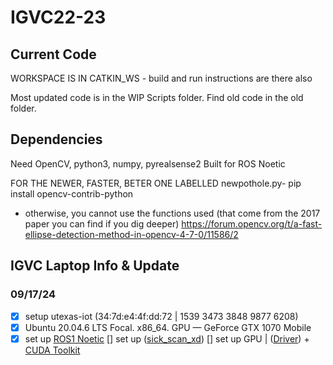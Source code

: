 # IGVC22-23

## Current Code
WORKSPACE IS IN CATKIN_WS - build and run instructions are there also

Most updated code is in the WIP Scripts folder. Find old code in the old folder. 

## Dependencies
Need OpenCV, python3, numpy, pyrealsense2
Built for ROS Noetic

FOR THE NEWER, FASTER, BETER ONE LABELLED newpothole.py- 
pip install opencv-contrib-python
- otherwise, you cannot use the functions used (that come from the 2017 paper you can find if you dig deeper)
https://forum.opencv.org/t/a-fast-ellipse-detection-method-in-opencv-4-7-0/11586/2


## IGVC Laptop Info & Update
### 09/17/24
- [x] setup utexas-iot (34:7d:e4:4f:dd:72 | 1539 3473 3848 9877 6208)
- [x] Ubuntu 20.04.6 LTS Focal. x86_64. GPU — GeForce GTX 1070 Mobile
- [x] set up [ROS1 Noetic]([url](https://wiki.ros.org/noetic/Installation/Ubuntu))
[] set up ([sick_scan_xd](https://github.com/SICKAG/sick_scan_xd/blob/develop/INSTALL-ROS1.md#build-on-linux-ros1))
[] set up GPU | ([Driver](https://www.nvidia.com/en-us/geforce/drivers/results/230918/)) + [CUDA Toolkit](url)

